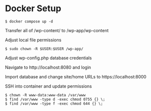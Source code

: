 # Docker Setup

`$ docker compose up -d`

Transfer all of /wp-content/ to /wp-app/wp-content

Adjust local file permissions

`$ sudo chown -R $USER:$USER /wp-app/`

Adjust wp-config.php database credentials

Navigate to http://localhost:8080 and login

Import database and change site/home URLs to https://localhost:8000

SSH into container and update permissions
```
$ chown -R www-data:www-data /var/www
$ find /var/www -type d -exec chmod 0755 {} \;
$ find /var/www -type f -exec chmod 644 {} \;
```
